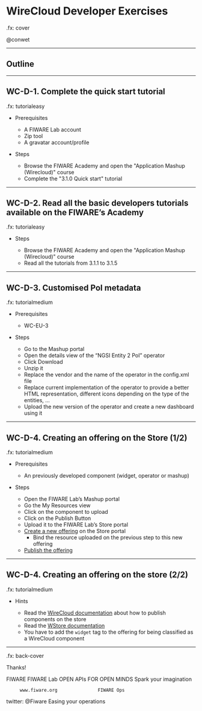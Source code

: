 # WireCloud Developer Exercises

.fx: cover

@conwet

---

<!-- SLIDE 2 -->
## Outline


---
<!-- SLIDE 3 -->
## WC-D-1. Complete the quick start tutorial

.fx: tutorialeasy

- Prerequisites

    - A FIWARE Lab account
    - Zip tool
    - A gravatar account/profile

- Steps

    - Browse the FIWARE Academy and open the "Application Mashup (Wirecloud)" course
    - Complete the "3.1.0 Quick start" tutorial

---

## WC-D-2. Read all the basic developers tutorials available on the FIWARE’s Academy

.fx: tutorialeasy

- Steps

    - Browse the FIWARE Academy and open the "Application Mashup (Wirecloud)" course
    - Read all the tutorials from 3.1.1 to 3.1.5

---

## WC-D-3. Customised PoI metadata

.fx: tutorialmedium

- Prerequisites

    - WC-EU-3

- Steps

    - Go to the Mashup portal
    - Open the details view of the “NGSI Entity 2 PoI” operator
    - Click Download
    - Unzip it
    - Replace the vendor and the name of the operator in the config.xml file
    - Replace current implementation of the operator to provide a better HTML
      representation, different icons depending on the type of the entities, ...
    - Upload the new version of the operator and create a new dashboard using it

---
## WC-D-4. Creating an offering on the Store (1/2)

.fx: tutorialmedium

- Prerequisites

    - An previously developed component (widget, operator or mashup)

- Steps

    - Open the FIWARE Lab’s Mashup portal
    - Go the My Resources view
    - Click on the component to upload
    - Click on the Publish Button
    - Upload it to the FIWARE Lab’s Store portal
    - [Create a new
      offering][create_offering] on the Store portal
        - Bind the resource uploaded on the previous step to this new offering
    - [Publish the offering][publish_offering]

---
## WC-D-4. Creating an offering on the store (2/2)

.fx: tutorialmedium

- Hints

    - Read the [WireCloud documentation](https://forge.fiware.org/plugins/mediawiki/wiki/fiware/index.php/Application_Mashup_-_Wirecloud_-_User_and_Programmer_Guide#Publishing_mashable_application_components_into_Stores)
      about how to publish components on the store
    - Read the [WStore
      documentation](https://forge.fiware.org/plugins/mediawiki/wiki/fiware/index.php/Store_-_W-Store_-_User_and_Programmer_Guide#User_Guide)
    - You have to add the `widget` tag to the offering for being classified
      as a WireCloud component

[create_offering]: https://forge.fiware.org/plugins/mediawiki/wiki/fiware/index.php/Store_-_W-Store_-_User_and_Programmer_Guide#Creating_an_offering
[publish_offering]: https://forge.fiware.org/plugins/mediawiki/wiki/fiware/index.php/Store_-_W-Store_-_User_and_Programmer_Guide#Publishing_an_offering

---

.fx: back-cover

Thanks!

FIWARE                                FIWARE Lab
OPEN APIs FOR OPEN MINDS              Spark your imagination

         www.fiware.org               FIWARE Ops
twitter: @Fiware                      Easing your operations

